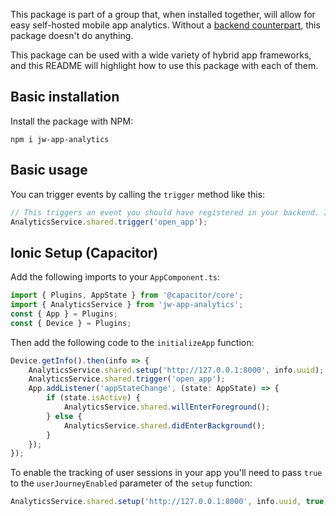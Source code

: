 This package is part of a group that, when installed together, will allow for easy self-hosted mobile app analytics. Without a [backend counterpart](https://github.com/JillevdW/app-analytics), this package doesn't do anything.

This package can be used with a wide variety of hybrid app frameworks, and this README will highlight how to use this package with each of them.

## Basic installation

Install the package with NPM:

```
npm i jw-app-analytics
```

## Basic usage

You can trigger events by calling the `trigger` method like this:

```typescript
// This triggers an event you should have registered in your backend. It's always nice to register an 'open_app' event.
AnalyticsService.shared.trigger('open_app');
```

## Ionic Setup (Capacitor)

Add the following imports to your `AppComponent.ts`:

```typescript
import { Plugins, AppState } from '@capacitor/core';
import { AnalyticsService } from 'jw-app-analytics';
const { App } = Plugins;
const { Device } = Plugins;
```

Then add the following code to the `initializeApp` function:

```typescript
Device.getInfo().then(info => {
    AnalyticsService.shared.setup('http://127.0.0.1:8000', info.uuid);
    AnalyticsService.shared.trigger('open_app');
    App.addListener('appStateChange', (state: AppState) => {
        if (state.isActive) {
            AnalyticsService.shared.willEnterForeground();
        } else {
            AnalyticsService.shared.didEnterBackground();
        }
    });
});
```

To enable the tracking of user sessions in your app you'll need to pass `true` to the `userJourneyEnabled` parameter of the `setup` function:

```typescript
AnalyticsService.shared.setup('http://127.0.0.1:8000', info.uuid, true);
```
